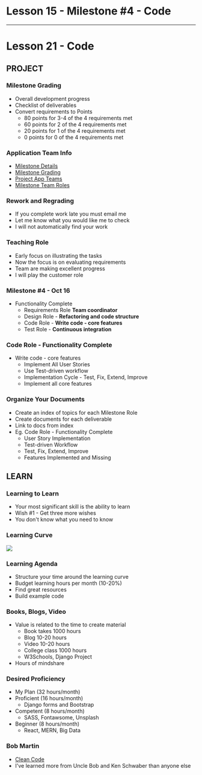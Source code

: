 # Lesson 15 - Milestone #4 - Code

---

# Lesson 21 - Code

## PROJECT

### Milestone Grading
* Overall development progress
* Checklist of deliverables
* Convert requirements to Points
    * 80 points for 3-4 of the 4 requirements met
    * 60 points for 2 of the 4 requirements met
    * 20 points for 1 of the 4 requirements met
    * 0 points for 0 of the 4 requirements met
    
    
### Application Team Info
* [Milestone Details](../docs/Milestones)
* [Milestone Grading](../docs/GradingMilestones)
* [Project App Teams](../team/)
* [Milestone Team Roles](../docs/AppTeamRoles)


### Rework and Regrading
* If you complete work late you must email me
* Let me know what you would like me to check
* I will not automatically find your work


### Teaching Role
* Early focus on illustrating the tasks
* Now the focus is on evaluating requirements
* Team are making excellent progress
* I will play the customer role


### Milestone #4 - Oct 16
* Functionality Complete
    * Requirements Role  **Team coordinator**
    * Design Role - **Refactoring and code structure**
    * Code Role - **Write code - core features**
    * Test Role - **Continuous integration**


### Code Role - Functionality Complete
* Write code - core features
    * Implement All User Stories
    * Use Test-driven workflow
    * Implementation Cycle - Test, Fix, Extend, Improve
    * Implement all core features 
    
    
### Organize Your Documents
* Create an index of topics for each Milestone Role
* Create documents for each deliverable
* Link to docs from index
* Eg. Code Role - Functionality Complete
    * User Story Implementation
    * Test-driven Workflow
    * Test, Fix, Extend, Improve
    * Features Implemented and Missing 



## LEARN

### Learning to Learn
* Your most significant skill is the ability to learn
* Wish #1 - Get three more wishes
* You don't know what you need to know


### Learning Curve

![](img/Proficiency.png)
    

### Learning Agenda
* Structure your time around the learning curve
* Budget learning hours per month  (10-20%)
* Find great resources
* Build example code


### Books, Blogs, Video
* Value is related to the time to create material
    * Book takes 1000 hours
    * Blog 10-20 hours
    * Video 10-20 hours
    * College class 1000 hours
    * W3Schools, Django Project
* Hours of mindshare


### Desired Proficiency
* My Plan (32 hours/month)
* Proficient (16 hours/month)
    * Django forms and Bootstrap
* Competent (8 hours/month)
    * SASS, Fontawsome, Unsplash
* Beginner (8 hours/month)
    * React, MERN, Big Data
    
    
### Bob Martin
* [Clean Code](https://www.youtube.com/watch?v=Wibk0IfjfaI)
* I've learned more from Uncle Bob and Ken Schwaber than anyone else

